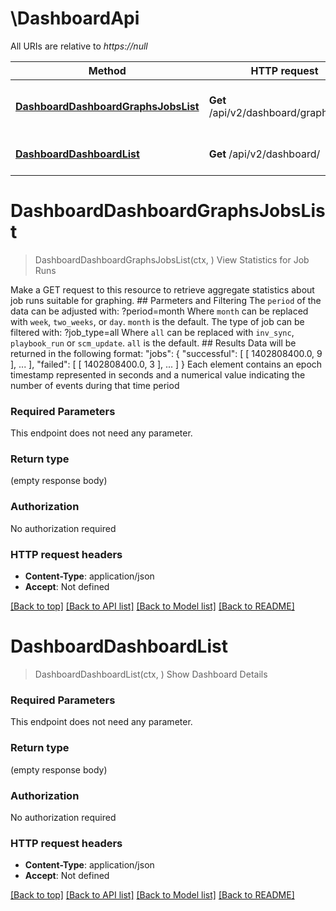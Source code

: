 # \DashboardApi

All URIs are relative to *https://null*

Method | HTTP request | Description
------------- | ------------- | -------------
[**DashboardDashboardGraphsJobsList**](DashboardApi.md#DashboardDashboardGraphsJobsList) | **Get** /api/v2/dashboard/graphs/jobs/ |  View Statistics for Job Runs
[**DashboardDashboardList**](DashboardApi.md#DashboardDashboardList) | **Get** /api/v2/dashboard/ | Show Dashboard Details


# **DashboardDashboardGraphsJobsList**
> DashboardDashboardGraphsJobsList(ctx, )
 View Statistics for Job Runs

 Make a GET request to this resource to retrieve aggregate statistics about job runs suitable for graphing.  ## Parmeters and Filtering  The `period` of the data can be adjusted with:      ?period=month  Where `month` can be replaced with `week`, `two_weeks`, or `day`.  `month` is the default.  The type of job can be filtered with:      ?job_type=all  Where `all` can be replaced with `inv_sync`, `playbook_run` or `scm_update`.  `all` is the default.  ## Results  Data will be returned in the following format:      \"jobs\": {             \"successful\": [                 [                     1402808400.0,                      9                 ], ... ],             \"failed\": [              [                     1402808400.0,                      3                 ], ... ]     }  Each element contains an epoch timestamp represented in seconds and a numerical value indicating the number of events during that time period

### Required Parameters
This endpoint does not need any parameter.

### Return type

 (empty response body)

### Authorization

No authorization required

### HTTP request headers

 - **Content-Type**: application/json
 - **Accept**: Not defined

[[Back to top]](#) [[Back to API list]](../README.md#documentation-for-api-endpoints) [[Back to Model list]](../README.md#documentation-for-models) [[Back to README]](../README.md)

# **DashboardDashboardList**
> DashboardDashboardList(ctx, )
Show Dashboard Details



### Required Parameters
This endpoint does not need any parameter.

### Return type

 (empty response body)

### Authorization

No authorization required

### HTTP request headers

 - **Content-Type**: application/json
 - **Accept**: Not defined

[[Back to top]](#) [[Back to API list]](../README.md#documentation-for-api-endpoints) [[Back to Model list]](../README.md#documentation-for-models) [[Back to README]](../README.md)

